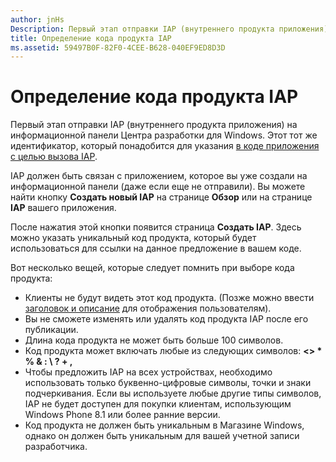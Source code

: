 ```yaml
---
author: jnHs
Description: Первый этап отправки IAP (внутреннего продукта приложения) на информационной панели Центра разработки для Windows.
title: Определение кода продукта IAP
ms.assetid: 59497B0F-82F0-4CEE-B628-040EF9ED8D3D
---
```


# Определение кода продукта IAP


Первый этап отправки IAP (внутреннего продукта приложения) на информационной панели Центра разработки для Windows. Этот тот же идентификатор, который понадобится для указания [в коде приложения с целью вызова IAP](https://msdn.microsoft.com/library/windows/apps/mt219684).

IAP должен быть связан с приложением, которое вы уже создали на информационной панели (даже если еще не отправили). Вы можете найти кнопку **Создать новый IAP** на странице **Обзор** или на странице **IAP** вашего приложения.

После нажатия этой кнопки появится страница **Создать IAP**. Здесь можно указать уникальный код продукта, который будет использоваться для ссылки на данное предложение в вашем коде.

Вот несколько вещей, которые следует помнить при выборе кода продукта:

-   Клиенты не будут видеть этот код продукта. (Позже можно ввести [заголовок и описание](create-iap-descriptions.md) для отображения пользователям).
-   Вы не сможете изменять или удалять код продукта IAP после его публикации.
-   Длина кода продукта не может быть больше 100 символов.
-   Код продукта может включать любые из следующих символов: **&lt;&gt; \* % & : \\ ? + ,**
-   Чтобы предложить IAP на всех устройствах, необходимо использовать только буквенно-цифровые символы, точки и знаки подчеркивания. Если вы используете любые другие типы символов, IAP не будет доступен для покупки клиентам, использующим Windows Phone 8.1 или более ранние версии.
-   Код продукта не должен быть уникальным в Магазине Windows, однако он должен быть уникальным для вашей учетной записи разработчика.

 

 






<!--HONumber=May16_HO2-->


